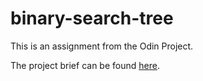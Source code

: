 # binary-search-tree

This is an assignment from the Odin Project.

The project brief can be found [here](https://www.theodinproject.com/lessons/javascript-binary-search-trees).